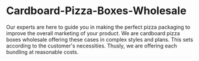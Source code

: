 # Cardboard-Pizza-Boxes-Wholesale
Our experts are here to guide you in making the perfect pizza packaging to improve the overall marketing of your product. We are cardboard pizza boxes wholesale offering these cases in complex styles and plans. This sets according to the customer's necessities. Thusly, we are offering each bundling at reasonable costs.
